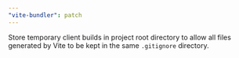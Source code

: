 ```yaml
---
"vite-bundler": patch
---
```


Store temporary client builds in project root directory to allow all files generated by Vite to be kept in the same `.gitignore` directory.
